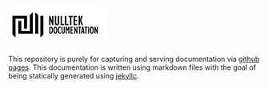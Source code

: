 ## ![NullTek Documentation](resources/NullTekDocumentationLogo.png)

This repository is purely for capturing and serving documentation via [github pages](https://pages.github.com/).
This documentation is written using markdown files with the goal of being statically generated using [jekyllc](https://jekyllrb.com/docs/).

